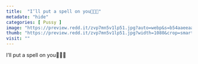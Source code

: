 ```yaml
---
title:  "I’ll put a spell on you🌙🖤✨"
metadate: "hide"
categories: [ Pussy ]
image: "https://preview.redd.it/zvp7mn5v1lp51.jpg?auto=webp&s=b54aaeeaabde91a32842e961f83997bc4fa7f245"
thumb: "https://preview.redd.it/zvp7mn5v1lp51.jpg?width=1080&crop=smart&auto=webp&s=9ba501e6c06fd80c8b19a715a623daf0f92a0d63"
visit: ""
---
```

I’ll put a spell on you🌙🖤✨
